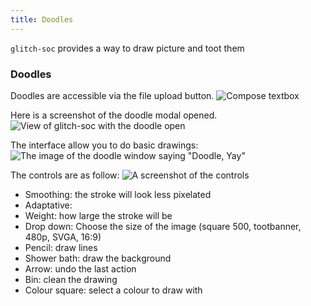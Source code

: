 ```yaml
---
title: Doodles
---
```


`glitch-soc` provides a way to draw picture and toot them


###  Doodles


Doodles are accessible via the file upload button.
![Compose textbox](doodle_1.png)  



Here is a screenshot of the doodle modal opened.
![View of glitch-soc with the doodle open](doodle_2.png)  



The interface allow you to do basic drawings:
![The image of the doodle window saying "Doodle, Yay"](doodle_3.png)  



The controls are as follow:
![A screenshot of the controls](doodle_controls.png)
- Smoothing: the stroke will look less pixelated
- Adaptative: 
- Weight: how large the stroke will be
- Drop down: Choose the size of the image (square 500, tootbanner, 480p, SVGA, 16:9)
- Pencil: draw lines
- Shower bath: draw the background
- Arrow: undo the last action
- Bin: clean the drawing
- Colour square: select a colour to draw with
 
